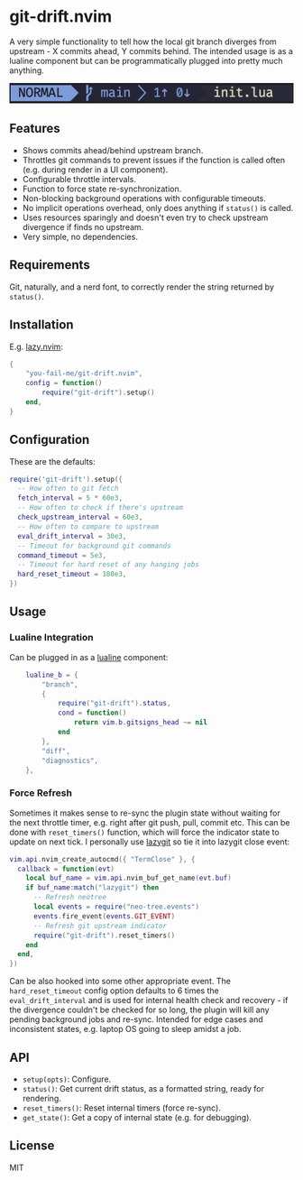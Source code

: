 # git-drift.nvim

A very simple functionality to tell how the local git branch diverges from upstream - X commits ahead, Y commits behind. The intended usage is as a lualine component but can be programmatically plugged into pretty much anything.

![lualine usage example](./doc/lualine-drift.png)

## Features

- Shows commits ahead/behind upstream branch.
- Throttles git commands to prevent issues if the function is called often (e.g. during render in a UI component).
- Configurable throttle intervals.
- Function to force state re-synchronization.
- Non-blocking background operations with configurable timeouts.
- No implicit operations overhead, only does anything if `status()` is called.
- Uses resources sparingly and doesn't even try to check upstream divergence if finds no upstream.
- Very simple, no dependencies.

## Requirements

Git, naturally, and a nerd font, to correctly render the string returned by `status()`.

## Installation

E.g. [lazy.nvim](https://github.com/folke/lazy.nvim):

```lua
{
    "you-fail-me/git-drift.nvim",
    config = function()
        require("git-drift").setup()
    end,
}
```

## Configuration

These are the defaults:

```lua
require('git-drift').setup({
  -- How often to git fetch
  fetch_interval = 5 * 60e3,
  -- How often to check if there's upstream
  check_upstream_interval = 60e3,
  -- How often to compare to upstream
  eval_drift_interval = 30e3,
  -- Timeout for background git commands
  command_timeout = 5e3,
  -- Timeout for hard reset of any hanging jobs
  hard_reset_timeout = 180e3,
})
```

## Usage

### Lualine Integration

Can be plugged in as a [lualine](https://github.com/nvim-lualine/lualine.nvim) component:

```lua
    lualine_b = {
        "branch",
        {
            require("git-drift").status,
            cond = function()
                return vim.b.gitsigns_head ~= nil
            end
        },
        "diff",
        "diagnostics",
    },
```

### Force Refresh

Sometimes it makes sense to re-sync the plugin state without waiting for the next throttle timer, e.g. right after git push, pull, commit etc. This can be done with `reset_timers()` function, which will force the indicator state to update on next tick. I personally use [lazygit](https://github.com/folke/snacks.nvim/blob/main/docs/lazygit.md) so tie it into lazygit close event:

```lua
vim.api.nvim_create_autocmd({ "TermClose" }, {
  callback = function(evt)
    local buf_name = vim.api.nvim_buf_get_name(evt.buf)
    if buf_name:match("lazygit") then
      -- Refresh neotree
      local events = require("neo-tree.events")
      events.fire_event(events.GIT_EVENT)
      -- Refresh git upstream indicator
      require("git-drift").reset_timers()
    end
  end,
})
```

Can be also hooked into some other appropriate event.
The `hard_reset_timeout` config option defaults to 6 times the `eval_drift_interval` and is used for internal health check and recovery - if the divergence couldn't be checked for so long, the plugin will kill any pending background jobs and re-sync. Intended for edge cases and inconsistent states, e.g. laptop OS going to sleep amidst a job.

## API

- `setup(opts)`: Configure.
- `status()`: Get current drift status, as a formatted string, ready for rendering.
- `reset_timers()`: Reset internal timers (force re-sync).
- `get_state()`: Get a copy of internal state (e.g. for debugging).

## License

MIT
